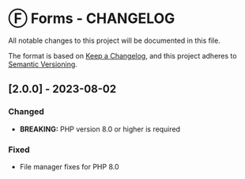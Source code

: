# Ⓕ Forms - CHANGELOG

All notable changes to this project will be documented in this file.

The format is based on [Keep a Changelog](https://keepachangelog.com/en/1.0.0/),
and this project adheres to [Semantic Versioning](https://semver.org/spec/v2.0.0.html).

## [2.0.0] - 2023-08-02

### Changed

- **BREAKING:** PHP version 8.0 or higher is required

### Fixed
- File manager fixes for PHP 8.0